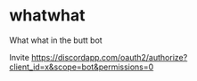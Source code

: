 # whatwhat
What what in the butt bot

Invite
https://discordapp.com/oauth2/authorize?client_id=x&scope=bot&permissions=0

